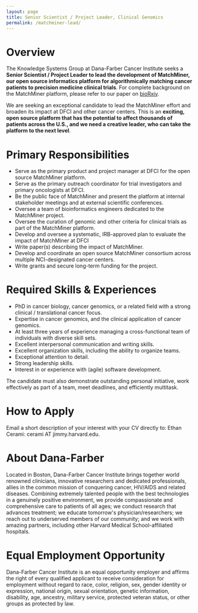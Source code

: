 ```yaml
---
layout: page
title: Senior Scientist / Project Leader, Clinical Genomics
permalink: /matchminer-lead/
---
```


# Overview

The Knowledge Systems Group at Dana-Farber Cancer Institute seeks a **Senior Scientist / Project Leader to lead the development of MatchMiner, our open source informatics platform for algorithmically matching cancer patients to precision medicine clinical trials**. For complete background on the MatchMiner platform, please refer to our paper on [bioRxiv](https://www.biorxiv.org/content/early/2017/10/11/199489).

We are seeking an exceptional candidate to lead the MatchMiner effort and broaden its impact at DFCI and other cancer centers.  This is an **exciting, open source platform that has the potential to affect thousands of patients across the U.S., and we need a creative leader, who can take the platform to the next level**.

# Primary Responsibilities

* Serve as the primary product and project manager at DFCI for the open source MatchMiner platform.
* Serve as the primary outreach coordinator for trial investigators and primary oncologists at DFCI.
* Be the public face of MatchMiner and present the platform at internal stakeholder meetings and at external scientific conferences.
* Oversee a team of bioinformatics engineers dedicated to the MatchMiner project. 
* Oversee the curation of genomic and other criteria for clinical trials as part of the MatchMiner platform.
* Develop and oversee a systematic, IRB-approved plan to evaluate the impact of MatchMiner at DFCI
* Write paper(s) describing the impact of MatchMiner.
* Develop and coordinate an open source MatchMiner consortium across multiple NCI-designated cancer centers.
* Write grants and secure long-term funding for the project.

# Required Skills & Experiences

* PhD in cancer biology, cancer genomics, or a related field with a strong clinical / translational cancer focus.
* Expertise in cancer genomics, and the clinical application of cancer genomics.
* At least three years of experience managing a cross-functional team of individuals with diverse skill sets.
* Excellent interpersonal communication and writing skills.
* Excellent organization skills, including the ability to organize teams.
* Exceptional attention to detail.
* Strong leadership skills.
* Interest in or experience with (agile) software development.

The candidate must also demonstrate outstanding personal initiative, work effectively as part of a team, meet deadlines, and efficiently multitask.

# How to Apply

Email a short description of your interest with your CV directly to:  Ethan Cerami:  cerami AT jimmy.harvard.edu.

# About Dana-Farber

Located in Boston, Dana-Farber Cancer Institute brings together world renowned clinicians, innovative researchers and dedicated professionals, allies in the common mission of conquering cancer, HIV/AIDS and related diseases. Combining extremely talented people with the best technologies in a genuinely positive environment, we provide compassionate and comprehensive care to patients of all ages; we conduct research that advances treatment; we educate tomorrow's physician/researchers; we reach out to underserved members of our community; and we work with amazing partners, including other Harvard Medical School-affiliated hospitals.

# Equal Employment Opportunity

Dana-Farber Cancer Institute is an equal opportunity employer and affirms the right of every qualified applicant to receive consideration for employment without regard to race, color, religion, sex, gender identity or expression, national origin, sexual orientation, genetic information, disability, age, ancestry, military service, protected veteran status, or other groups as protected by law.

